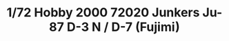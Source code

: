 ---
layout: product
title: "1/72 Hobby 2000 72020  Junkers Ju-87 D-3 N / D-7  (Fujimi)"
price: "2000" 
desc: "Maketa"
img_path: "/assets/img/H2K72020.webp"
brand: "N/A"
available: true
special_offer: false
new: false
soon: false
cat: "010000"
subcat: "011900"
subsubcat: "0N/A"
sifra: "H2K72020"
popular: false
spec: false
---